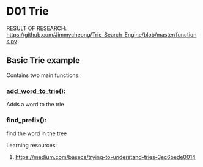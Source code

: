 # D01 Trie

RESULT OF RESEARCH: https://github.com/Jimmycheong/Trie_Search_Engine/blob/master/functions.py

## Basic Trie example

Contains two main functions:

### add_word_to_trie():
Adds a word to the trie

### find_prefix():
find the word in the tree


Learning resources: 
1. https://medium.com/basecs/trying-to-understand-tries-3ec6bede0014
